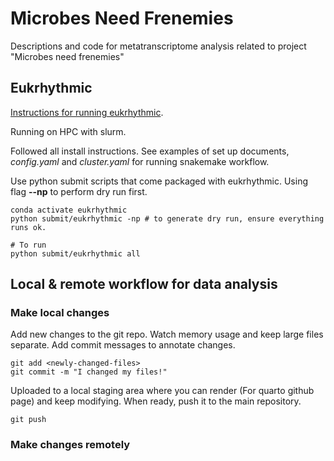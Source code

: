 # Microbes Need Frenemies
Descriptions and code for metatranscriptome analysis related to project "Microbes need frenemies"


## Eukrhythmic

[Instructions for running eukrhythmic](https://eukrhythmic.readthedocs.io/en/latest/index.html).

Running on HPC with slurm.

Followed all install instructions. See examples of set up documents, _config.yaml_ and _cluster.yaml_ for running snakemake workflow.

Use python submit scripts that come packaged with eukrhythmic. Using flag **--np** to perform dry run first.

```
conda activate eukrhythmic
python submit/eukrhythmic -np # to generate dry run, ensure everything runs ok.

# To run
python submit/eukrhythmic all
```


## Local & remote workflow for data analysis

### Make local changes

Add new changes to the git repo. Watch memory usage and keep large files separate. Add commit messages to annotate changes.
```
git add <newly-changed-files>
git commit -m "I changed my files!"
```

Uploaded to a local staging area where you can render (For quarto github page) and keep modifying. When ready, push it to the main repository.
```
git push
```


### Make changes remotely